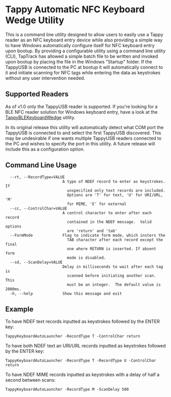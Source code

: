 # Tappy Automatic NFC Keyboard Wedge Utility

This is a command line utility designed to allow users to easily use a Tappy reader as an NFC keyboard entry device while also providing a simple way to have Windows automatically configure itself for NFC keyboard entry upon bootup. By providing a configurable utility using a command line utility (CLI), TapTrack has allowed a simple batch file to be written and invoked upon bootup by placing the file in the Windows "Startup" folder.  If the TappyUSB is connected to the PC at bootup it will automatically connect to it and initiate scanning for NFC tags while entering the data as keystrokes without any user intervention needed. 

## Supported Readers

As of v1.0 only the TappyUSB reader is supported.  If you're looking for a BLE NFC reader solution for Windows keyboard entry, have a look at the [TappyBLEKeyboardWedge](https://github.com/TapTrack/TappyBLEKeyboardWedge) utility.

In its original release this utility will automatically detect what COM port the TappyUSB is connected to and select the first TappyUSB discovered.  This may be undesirable if one wants multiple TappyUSB readers connected to the PC and wishes to specify the port in this utility.  A future release will include this as a configuration option. 

## Command Line Usage

      --rt, --RecordType=VALUE
                             A type of NDEF record to enter as keystrokes. If
                               unspecified only text records are included.
                               Options are 'T' for text, 'U' for URI/URL, 'M'
                               for MIME, 'E' for external
      --cc, --ControlChar=VALUE
                             A control character to enter after each record
                               contained in the NDEF message.  Valid options
                               are 'return' and 'tab'
      --FormMode             Flag to indicate form mode, which insters the
                               TAB character after each record except the final
                               one where RETURN is inserted. If absent form
                               mode is disabled.
      --sd, --ScanDelay=VALUE
                             Delay in milliseconds to wait after each tag is
                               scanned before initiating another scan.  This
                               must be an integer.  The default value is 2000ms.
      -h, --help             Show this message and exit

## Example

To have NDEF text records inputted as keystrokes followed by the ENTER key:

`TappyKeyboardAutoLauncher -RecordType T -ControlChar return`

To have both NDEF text an URI/URL records inputted as keystrokes followed by the ENTER key:

`TappyKeyboardAutoLauncher -RecordType T -RecordType U -ControlChar return`

To have NDEF MIME records inputted as keystrokes with a delay of half a second between scans:

`TappyKeyboardAutoLauncher -RecordType M -ScanDelay 500`


